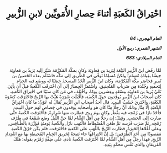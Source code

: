 <h1 dir="rtl">احْتِراقُ الكَعبَةِ أثناءَ حِصارِ الأُمَويِّين لابنِ الزُّبيرِ .</h1>

<h5 dir="rtl">العام الهجري:  64

الشهر القمري: ربيع الأول

العام الميلادي: 683</h5>

<p dir="rtl">لمَّا رفَض ابنُ الزُّبيرِ البَيْعَة لِيَزيدَ بن مُعاوِيَة وكان بمكَّة المُكرَّمَة سَيَّرَ إليه يَزيدُ بن مُعاوِيَة جيشًا بقِيادَةِ مُسلمٍ؛ ولكنَّ مُسلِمًا تُوفِّي في الطَّريقِ إلى مكَّة فاسْتَلَم بعدَه الحُصينُ بن نُميرٍ فحاصَر مكَّة المُكرَّمَة، وكان ابنُ الزُّبيرِ اتَّخَذَ المسجدَ حِصْنًا له ووضَع فيه الخِيامَ لِتَحميهِ وجُنْدَهَ مِن ضَرباتِ المَنْجنيق، واسْتَمرَّ الحِصارُ إلى أن احْتَرقَت الكَعبةُ قبلَ أن يأتِيَ نَعْيُ يَزيدَ بن مُعاوِيَة بتِسْعَةٍ وعِشرين يومًا، واخْتُلِف في مَن كان سبَبًا في احْتِراقِ الكَعبةِ. كان أصحابُ ابنُ الزُّبيرِ يُوقِدون حولَ الكَعبَةِ، فأَقْبَلَت شَرَرَةٌ هَبَّتْ بها الرِّيحُ فاحْتَرَقَت كِسْوَةُ الكَعْبَةِ، واحْتَرقَ خَشَبُ البيتِ. قال أحدُ أصحابِ ابنِ الزُّبيرِ يُقالُ له عَوْنٌ: ما كان احْتِراقُ الكَعبَةِ إلَّا مِنَّا, وذلك أنَّ رجلًا مِنَّا كان هو وأصحابه يوقدون في خِصاصٍ لهم حولَ البيتِ, فأَخَذَ نارًا في رُمْحِه فيه نِفْطٌ, وكان يومَ ريحٍ, فطارت منها شَرارةٌ, فاحْتَرَقت الكَعبةُ حتَّى صارت إلى الخشبِ, وقِيلَ: إن رجلًا مِن أهلِ الشَّام لمَّا جنَّ اللَّيلُ وضَع شَمْعَةً في طَرْف رُمْحِه, ثمَّ ضرَب فَرَسه ثمَّ طعَن الفُسْطاطَ فالْتَهب نارًا, والكَعبةُ يَومئذٍ مُؤَزَّرَة بالطَّنافِس, وعلى أَعْلاها الحَبِرَةُ, فطارت الرِّيحُ باللَّهَبِ على الكعبةِ فاحْتَرَقت. فلم يكُن حَرْقُ الكَعبةِ مَقصودًا مِن أَحَدِ الطَّرَفينِ؛ بل إنَّ احْتِراقَها جاء نَتيجةً لِحَريقِ الخِيامِ المُحيطةِ بها مع اشْتِدادِ الرِّيحِ, فهذا رجلٌ مِن أهلِ الشَّام لمَّا احْتَرَقت الكَعبةُ نادى على ضِفَّةِ زَمْزَم بقوله: هلَكَ الفَريقانِ والذي نَفْسِ محمَّدٍ بِيَدِهِ.</p></br>
